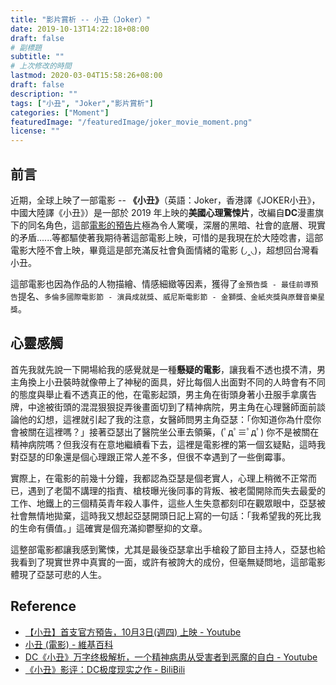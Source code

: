 ```yaml
---
title: "影片賞析 -- 小丑（Joker）"
date: 2019-10-13T14:22:18+08:00
draft: false
# 副標題
subtitle: ""
# 上次修改的時間
lastmod: 2020-03-04T15:58:26+08:00
draft: false
description: ""
tags: ["小丑", "Joker","影片賞析"]
categories: ["Moment"]
featuredImage: "/featuredImage/joker_movie_moment.png"
license: ""
---
```

<!--2019/10/13 edited by Huang Po-Hsun-->

## 前言

近期，全球上映了一部電影 -- **《小丑》**（英語：Joker，香港譯《JOKER小丑》，中國大陸譯《小丑》）是一部於 2019 年上映的**美國心理驚悚片**，改編自**DC**漫畫旗下的同名角色，這部[電影的預告片](https://www.youtube.com/watch?v=Y-agB7JbQM8)極為令人驚嘆，深層的黑暗、社會的底層、現實的矛盾......等都驅使著我期待著這部電影上映，可惜的是我現在於大陸唸書，這部電影大陸不會上映，畢竟這是部充滿反社會負面情緒的電影 (◞‸◟)，超想回台灣看小丑。

這部電影也因為作品的人物描繪、情感細緻等因素，獲得了`金預告獎 - 最佳前導預告`提名、`多倫多國際電影節 - 演員成就獎`、`威尼斯電影節 - 金獅獎、金紙夾獎與原聲音樂星獎`。

## 心靈感觸

首先我就先說一下開場給我的感覺就是一種**懸疑的電影**，讓我看不透也摸不清，男主角換上小丑裝時就像帶上了神秘的面具，好比每個人出面對不同的人時會有不同的態度與舉止看不透真正的他，在電影起頭，男主角在街頭身著小丑服手拿廣告牌，中途被街頭的混混狠狠捉弄後畫面切到了精神病院，男主角在心理醫師面前談論他的幻想，這裡就引起了我的注意，女醫師問男主角亞瑟：「你知道你為什麼你會被關在這裡嗎？」接著亞瑟出了醫院坐公車去領藥，(ﾟдﾟ≡ﾟдﾟ) 你不是被關在精神病院嗎？但我沒有在意地繼續看下去，這裡是電影裡的第一個玄疑點，這時我對亞瑟的印象還是個心理跟正常人差不多，但很不幸遇到了一些倒霉事。

實際上，在電影的前幾十分鐘，我都認為亞瑟是個老實人，心理上稍微不正常而已，遇到了老闆不講理的指責、槍枝曝光後同事的背叛、被老闆開除而失去最愛的工作、地鐵上的三個精英青年殺人事件，這些人生失意都刻印在觀眾眼中，亞瑟被社會無情地拋棄，這時我又想起亞瑟開頭日記上寫的一句話：「我希望我的死比我的生命有價值。」這確實是個充滿抑鬱壓抑的文章。

這整部電影都讓我感到驚悚，尤其是最後亞瑟拿出手槍殺了節目主持人，亞瑟也給我看到了現實世界中真實的一面，或許有被誇大的成份，但毫無疑問地，這部電影體現了亞瑟可悲的人生。

## Reference

- [【小丑】首支官方預告，10月3日(週四) 上映 - Youtube](https://www.youtube.com/watch?v=Y-agB7JbQM8)
- [小丑 (電影) - 維基百科](https://zh.wikipedia.org/wiki/%E5%B0%8F%E4%B8%91_(%E9%9B%BB%E5%BD%B1))
- [DC《小丑》万字终极解析，一个精神病患从受害者到恶魔的自白 - Youtube](https://www.youtube.com/watch?v=RGRENu5JuLQ)
- [《小丑》影评：DC极度现实之作 - BiliBili](https://www.bilibili.com/video/av70333798?share_medium=android&share_source=qq&bbid=XZ786F777596DCC9E821B48BF9C6B81E41809&ts=1571056513378)